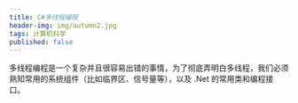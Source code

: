 ```yaml
---
title: C#多线程编程
header-img: img/autumn2.jpg
tags: 计算机科学
published: false
---
```


多线程编程是一个复杂并且很容易出错的事情，为了彻底弄明白多线程，我们必须熟知常用的系统组件（比如临界区、信号量等），以及 .Net 的常用类和编程接口。

